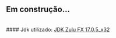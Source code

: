 ﻿## Em construção...
<br>
#### Jdk utilizado: <a href="https://www.azul.com/downloads/?version=java-17-lts&os=windows&architecture=x86-32-bit&package=jdk-fx&show-old-builds=true"> JDK Zulu FX 17.0.5_x32 </a>